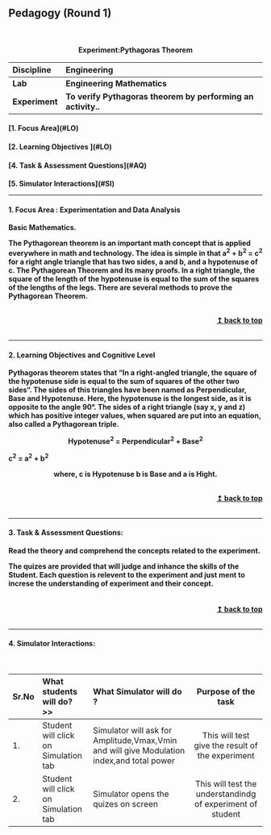 ## Pedagogy (Round 1)
<p align="center">
<br>
<br>
<b> Experiment:Pythagoras Theorem   <a name="top"></a> <br>
</p>

<b>Discipline | <b>Engineering
:--|:--|
<b> Lab | <b> Engineering Mathematics
<b> Experiment|     <b> To verify Pythagoras theorem by performing an activity..


<h4> [1. Focus Area](#LO)
<h4> [2. Learning Objectives ](#LO)
<h4> [4. Task & Assessment Questions](#AQ)
<h4> [5. Simulator Interactions](#SI)
<hr>

<a name="LO"></a>
#### 1. Focus Area : Experimentation and Data Analysis
Basic Mathematics.
<p>The Pythagorean theorem is an important math concept that is applied everywhere in math and technology. The idea is simple in that a<sup>2</sup> + b<sup>2</sup> = c<sup>2</sup> for a right angle triangle that has two sides, a and b, and a hypotenuse of c.
The Pythagorean Theorem and its many proofs. In a right triangle, the square of the length of the hypotenuse is equal to the sum of the squares of the lengths of the legs. There are several methods to prove the Pythagorean Theorem.</p>

<br/>
<div align="right">
    <b><a href="#top">↥ back to top</a></b>
</div>
<br/>
<hr>

<a name="LO"></a>
#### 2. Learning Objectives and Cognitive Level

Pythagoras theorem states that “In a right-angled triangle, the square of the hypotenuse side is equal to the sum of squares of the other two sides“. The sides of this triangles have been named as Perpendicular, Base and Hypotenuse. Here, the hypotenuse is the longest side, as it is opposite to the angle 90°. The sides of a right triangle (say x, y and z) which has positive integer values, when squared are put into an equation, also called a Pythagorean triple.
<p><center>Hypotenuse<sup>2</sup> = Perpendicular<sup>2</sup> + Base<sup>2</sup> </center></p>
<p>c<sup>2</sup> = a<sup>2</sup> + b<sup>2</sup></p>
<p><center>where, c is Hypotenuse b is Base and a is Hight.</center></p>


<br/>
<div align="right">
    <b><a href="#top">↥ back to top</a></b>
</div>
<br/>
<hr>

<a name="IS"></a>

#### 3. Task & Assessment Questions:

Read the theory and comprehend the concepts related to the experiment. 
<br>
<div>
    The quizes are provided that will judge and inhance the skills of the Student.
    Each question is relevent to the experiment and just ment to increse the understanding of experiment and their concept.
 
</div>
<br>

<br/>
<div align="right">
    <b><a href="#top">↥ back to top</a></b>
</div>
<br/>
<hr>

<a name="SI"></a>

#### 4. Simulator Interactions:
<br>

Sr.No | What students will do? >>| What Simulator will do ? | Purpose of the task
:--|:--|:--|:--:
1.| Student will click on Simulation tab | Simulator will ask for Amplitude,Vmax,Vmin and will give Modulation index,and total power | This will test give the result of the experiment 
2.| Student will click on Simulation tab | Simulator opens the quizes on  screen | This will test the understandindg of experiment of student 
